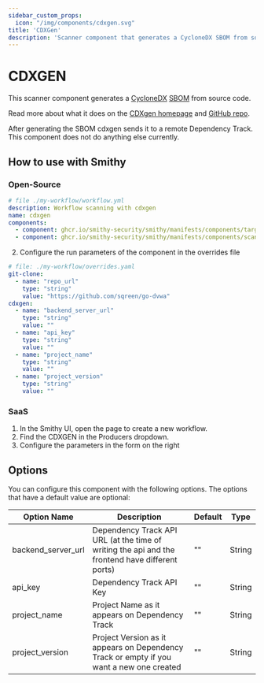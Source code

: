 ```yaml
---
sidebar_custom_props:
  icon: "/img/components/cdxgen.svg"
title: 'CDXGen'
description: 'Scanner component that generates a CycloneDX SBOM from source code.'
---
```


# CDXGEN

This scanner component generates
a [CycloneDX](https://cyclonedx.org/) [SBOM](https://scribesecurity.com/sbom/#definition-of-software-bill-of-materials)
from source code.

Read more about what it does on
the [CDXgen homepage](https://cyclonedx.github.io/cdxgen/#/)
and [GitHub repo](https://github.com/CycloneDX/cdxgen).

After generating the SBOM cdxgen sends it to a remote Dependency Track.
This component does not do anything else currently.

## How to use with Smithy

### Open-Source

```yaml
# file ./my-workflow/workflow.yml
description: Workflow scanning with cdxgen
name: cdxgen
components:
  - component: ghcr.io/smithy-security/smithy/manifests/components/targets/git-clone:v1.3.2
  - component: ghcr.io/smithy-security/smithy/manifests/components/scanners/cdxgen:v1.2.2
```

2. Configure the run parameters of the component in the overrides file

```yaml
# file: ./my-workflow/overrides.yaml
git-clone:
  - name: "repo_url"
    type: "string"
    value: "https://github.com/sqreen/go-dvwa"
cdxgen:
  - name: "backend_server_url"
    type: "string"
    value: ""
  - name: "api_key"
    type: "string"
    value: ""
  - name: "project_name"
    type: "string"
    value: ""
  - name: "project_version"
    type: "string"
    value: ""
```

### SaaS

1. In the Smithy UI, open the page to create a new workflow.
2. Find the CDXGEN in the Producers dropdown.
3. Configure the parameters in the form on the right

## Options

You can configure this component with the following options. The options that
have a default value are optional:

| Option Name          | Description                                                                                     | Default | Type   |
|----------------------|-------------------------------------------------------------------------------------------------|---------|--------|
| backend\_server\_url | Dependency Track API URL (at the time of writing the api and the frontend have different ports) | ""      | String |
| api\_key             | Dependency Track API  Key                                                                       | ""      | String |
| project\_name        | Project Name as it appears on Dependency Track                                                  | ""      | String |
| project\_version     | Project Version as it appears on Dependency Track or empty if you want a new one created        | ""      | String |
